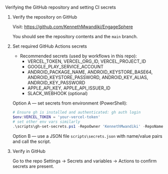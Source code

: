Verifying the GitHub repository and setting CI secrets

1) Verify the repository on GitHub

   Visit: https://github.com/KennethMwandiki/EngageSphere

   You should see the repository contents and the `main` branch.

2) Set required GitHub Actions secrets

   - Recommended secrets (used by workflows in this repo):
     - VERCEL_TOKEN, VERCEL_ORG_ID, VERCEL_PROJECT_ID
     - GOOGLE_PLAY_SERVICE_ACCOUNT
     - ANDROID_PACKAGE_NAME, ANDROID_KEYSTORE_BASE64, ANDROID_KEYSTORE_PASSWORD, ANDROID_KEY_ALIAS, ANDROID_KEY_PASSWORD
     - APPLE_API_KEY, APPLE_API_ISSUER_ID
     - SLACK_WEBHOOK (optional)

   Option A — set secrets from environment (PowerShell):

   ```powershell
   # Ensure gh is installed and authenticated: gh auth login
   $env:VERCEL_TOKEN = 'your-vercel-token'
   # set other env vars similarly
   .\scripts\gh-set-secrets.ps1 -RepoOwner 'KennethMwandiki' -RepoName 'EngageSphere'
   ```

   Option B — use a JSON file `scripts\secrets.json` with name/value pairs and call the script.

3) Verify in GitHub

   Go to the repo Settings → Secrets and variables → Actions to confirm secrets are present.
